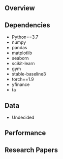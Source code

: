 ## Overview
## Dependencies
- Python==3.7
- numpy
- pandas
- matplotlib
- seaborn
- scikit-learn
- gym
- stable-baseline3
- torch==1.9
- yfinance
- ta
## Data
- Undecided
## Performance
## Research Papers